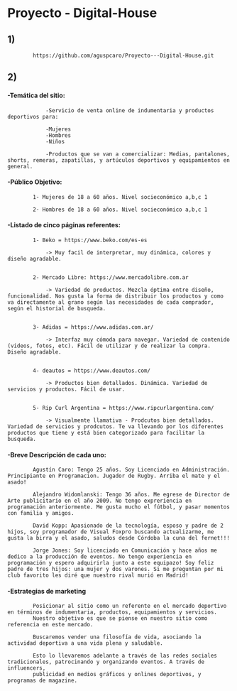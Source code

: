 # Proyecto - Digital-House

## 1) 

			https://github.com/aguspcaro/Proyecto---Digital-House.git


## 2)

####	-Temática del sitio:

			
                -Servicio de venta online de indumentaria y productos deportivos para: 
				
				-Mujeres
				-Hombres
				-Niños

                -Productos que se van a comercializar: Medias, pantalones, shorts, remeras, zapatillas, y artúculos deportivos y equipamientos en general.
		

			
####	-Público Objetivo:

			1- Mujeres de 18 a 60 años. Nivel socieconómico a,b,c 1

			2- Hombres de 18 a 60 años. Nivel socieconómico a,b,c 1 

		

			
####	-Listado de cinco páginas referentes:


			1- Beko = https://www.beko.com/es-es

				-> Muy facil de interpretar, muy dinámica, colores y diseño agradable. 


			2- Mercado Libre: https://www.mercadolibre.com.ar

                -> Variedad de productos. Mezcla óptima entre diseño, funcionalidad. Nos gusta la forma de distribuir los productos y como va directamente al grano según las necesidades de cada comprador, según el historial de busqueda. 


			3- Adidas = https://www.adidas.com.ar/

				-> Interfaz muy cómoda para navegar. Variedad de contenido (videos, fotos, etc). Fácil de utilizar y de realizar la compra. Diseño agradable.


		    4- deautos = https://www.deautos.com/

				-> Productos bien detallados. Dinámica. Variedad de servicios y productos. Fácil de usar.
                
            
            5- Rip Curl Argentina = https://www.ripcurlargentina.com/
			        
				-> Visualmente llamativa - Prodcutos bien detallados. Variedad de servicios y prodcutos. Te va llevando por los diferentes productos que tiene y está bien categorizado para facilitar la busqueda.

			

####	-Breve Descripción de cada uno:

			Agustín Caro: Tengo 25 años. Soy Licenciado en Administración. Principiante en Programacion. Jugador de Rugby. Arriba el mate y el asado!

			Alejandro Widomlanski: Tengo 36 años. Me egrese de Director de Arte publicitario en el año 2009. No tengo expreriencia en programación anteriormente. Me gusta mucho el fútbol, y pasar momentos con familia y amigos.
            
			David Kopp: Apasionado de la tecnología, esposo y padre de 2 hijos, soy programador de Visual Foxpro buscando actualizarme, me gusta la birra y el asado, saludos desde Córdoba la cuna del fernet!!!
			
			Jorge Jones: Soy licenciado en Comunicación y hace años me dedico a la producción de eventos. No tengo experiencia en programación y espero adquirirla junto a este equipazo! Soy feliz padre de tres hijos: una mujer y dos varones. Si me preguntan por mi club favorito les diré que nuestro rival murió en Madrid!



####	-Estrategias de marketing


            Posicionar al sitio como un referente en el mercado deportivo en términos de indumentaria, productos, equipamientos y servicios. 
            Nuestro objetivo es que se piense en nuestro sitio como referencia en este mercado.    

            Buscaremos vender una filosofía de vida, asociando la actividad deportiva a una vida plena y saludable.

            Esto lo llevaremos adelante a través de las redes sociales tradicionales, patrocinando y organizando eventos. A través de influencers,
            publicidad en medios gráficos y onlines deportivos, y programas de magazine.  

            








